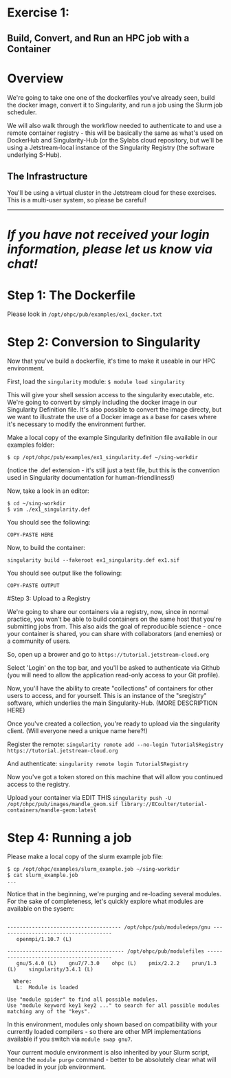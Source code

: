 # Exercise 1: 
## Build, Convert, and Run an HPC job with a Container

# Overview

We're going to take one one of the dockerfiles you've already seen,
build the docker image, convert it to Singularity, and run
a job using the Slurm job scheduler. 

We will also walk through the workflow needed to authenticate to
and use a remote container registry - this will be basically the 
same as what's used on DockerHub and Singularity-Hub (or the Sylabs
cloud repository, but we'll be using a Jetstream-local instance
of the Singularity Registry (the software underlying S-Hub).

## The Infrastructure

You'll be using a virtual cluster in the Jetstream cloud
for these exercises. This is a multi-user system, so please be careful!

-----
*If you have not received your login information, please let us know
via chat!*
=====

# Step 1: The Dockerfile
Please look in 
```/opt/ohpc/pub/examples/ex1_docker.txt```

# Step 2: Conversion to Singularity
Now that you've build a dockerfile, it's time to make it useable in our 
HPC environment.

First, load the `singularity` module:
```$ module load singularity```

This will give your shell session access to the singularity executable, etc.
We're going to convert by simply including the docker image
in our Singularity Definition file. It's also possible to convert the image
directy, but we want to illustrate the use of a Docker image as a base 
for cases where it's necessary to modify the environment further.

Make a local copy of the example Singularity definition file available in
our examples folder:

```$ cp /opt/ohpc/pub/examples/ex1_singularity.def ~/sing-workdir```

(notice the .def extension - it's still just a text file, but
this is the convention used in Singularity documentation for 
human-friendliness!)

Now, take a look in an editor:
```
$ cd ~/sing-workdir
$ vim ./ex1_singularity.def
```

You should see the following:
```
COPY-PASTE HERE
```

Now, to build the container:

```singularity build --fakeroot ex1_singularity.def ex1.sif```

You should see output like the following:
```
COPY-PASTE OUTPUT
```

#Step 3: Upload to a Registry

We're going to share our containers via a registry, now, since in
normal practice, you won't be able to build containers on the same
host that you're submitting jobs from. This also aids the goal
of reproducible science - once your container is shared, you can share 
with collaborators (and enemies) or a community of users.

So, open up a brower and go to 
```https://tutorial.jetstream-cloud.org```

Select 'Login' on the top bar, and you'll be asked to authenticate
via Github (you will need to allow the application read-only access to your
Git profile).

Now, you'll have the ability to create "collections" of containers for other
users to access, and for yourself. This is an instance of the "sregistry" software,
which underlies the main Singularity-Hub.
(MORE DESCRIPTION HERE)

Once you've created a collection, you're ready to upload via the singularity client.
(Will everyone need a unique name here?!)

Register the remote:
```singularity remote add --no-login TutorialSRegistry https://tutorial.jetstream-cloud.org```

And authenticate:
```singularity remote login TutorialSRegistry```

Now you've got a token stored on this machine that will allow you continued access to the
registry.

Upload your container via
EDIT THIS
```singularity push -U /opt/ohpc/pub/images/mandle_geom.sif library://ECoulter/tutorial-containers/mandle-geom:latest```

# Step 4: Running a job
Please make a local copy of the slurm example job file:
```
$ cp /opt/ohpc/examples/slurm_example.job ~/sing-workdir
$ cat slurm_example.job
...
```

Notice that in the beginning, we're purging and re-loading
several modules. For the sake of completeness, let's quickly explore
what modules are available on the sysem:
```$ module avail

------------------------------------- /opt/ohpc/pub/moduledeps/gnu -------------------------------------
   openmpi/1.10.7 (L)

-------------------------------------- /opt/ohpc/pub/modulefiles ---------------------------------------
   gnu/5.4.0 (L)    gnu7/7.3.0    ohpc (L)    pmix/2.2.2    prun/1.3 (L)    singularity/3.4.1 (L)

  Where:
   L:  Module is loaded

Use "module spider" to find all possible modules.
Use "module keyword key1 key2 ..." to search for all possible modules matching any of the "keys".
```

In this environment, modules only shown based on compatibility with your currently loaded
compilers - so there are other MPI implementations available if you switch via
`module swap gnu7`. 

Your current module environment is also inherited by your Slurm script,
hence the `module purge` command - better to be absolutely clear what will
be loaded in your job environment.
